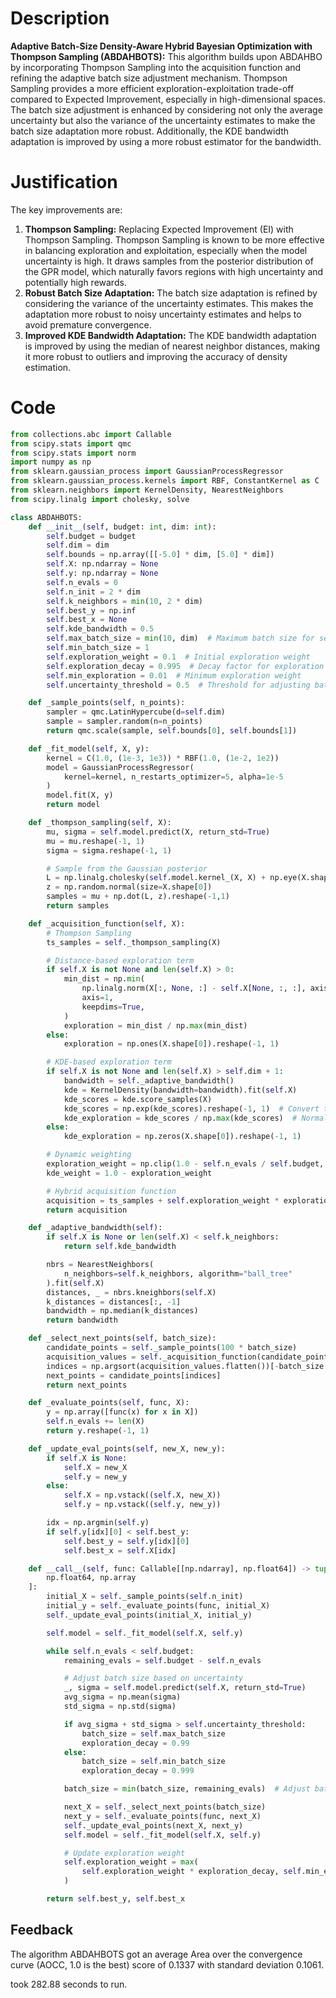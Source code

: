 # Description
**Adaptive Batch-Size Density-Aware Hybrid Bayesian Optimization with Thompson Sampling (ABDAHBOTS):** This algorithm builds upon ABDAHBO by incorporating Thompson Sampling into the acquisition function and refining the adaptive batch size adjustment mechanism. Thompson Sampling provides a more efficient exploration-exploitation trade-off compared to Expected Improvement, especially in high-dimensional spaces. The batch size adjustment is enhanced by considering not only the average uncertainty but also the variance of the uncertainty estimates to make the batch size adaptation more robust. Additionally, the KDE bandwidth adaptation is improved by using a more robust estimator for the bandwidth.

# Justification
The key improvements are:

1.  **Thompson Sampling:** Replacing Expected Improvement (EI) with Thompson Sampling. Thompson Sampling is known to be more effective in balancing exploration and exploitation, especially when the model uncertainty is high. It draws samples from the posterior distribution of the GPR model, which naturally favors regions with high uncertainty and potentially high rewards.
2.  **Robust Batch Size Adaptation:** The batch size adaptation is refined by considering the variance of the uncertainty estimates. This makes the adaptation more robust to noisy uncertainty estimates and helps to avoid premature convergence.
3.  **Improved KDE Bandwidth Adaptation:** The KDE bandwidth adaptation is improved by using the median of nearest neighbor distances, making it more robust to outliers and improving the accuracy of density estimation.

# Code
```python
from collections.abc import Callable
from scipy.stats import qmc
from scipy.stats import norm
import numpy as np
from sklearn.gaussian_process import GaussianProcessRegressor
from sklearn.gaussian_process.kernels import RBF, ConstantKernel as C
from sklearn.neighbors import KernelDensity, NearestNeighbors
from scipy.linalg import cholesky, solve

class ABDAHBOTS:
    def __init__(self, budget: int, dim: int):
        self.budget = budget
        self.dim = dim
        self.bounds = np.array([[-5.0] * dim, [5.0] * dim])
        self.X: np.ndarray = None
        self.y: np.ndarray = None
        self.n_evals = 0
        self.n_init = 2 * dim
        self.k_neighbors = min(10, 2 * dim)
        self.best_y = np.inf
        self.best_x = None
        self.kde_bandwidth = 0.5
        self.max_batch_size = min(10, dim)  # Maximum batch size for selecting points
        self.min_batch_size = 1
        self.exploration_weight = 0.1  # Initial exploration weight
        self.exploration_decay = 0.995  # Decay factor for exploration weight
        self.min_exploration = 0.01  # Minimum exploration weight
        self.uncertainty_threshold = 0.5  # Threshold for adjusting batch size

    def _sample_points(self, n_points):
        sampler = qmc.LatinHypercube(d=self.dim)
        sample = sampler.random(n=n_points)
        return qmc.scale(sample, self.bounds[0], self.bounds[1])

    def _fit_model(self, X, y):
        kernel = C(1.0, (1e-3, 1e3)) * RBF(1.0, (1e-2, 1e2))
        model = GaussianProcessRegressor(
            kernel=kernel, n_restarts_optimizer=5, alpha=1e-5
        )
        model.fit(X, y)
        return model

    def _thompson_sampling(self, X):
        mu, sigma = self.model.predict(X, return_std=True)
        mu = mu.reshape(-1, 1)
        sigma = sigma.reshape(-1, 1)

        # Sample from the Gaussian posterior
        L = np.linalg.cholesky(self.model.kernel_(X, X) + np.eye(X.shape[0])*1e-6)
        z = np.random.normal(size=X.shape[0])
        samples = mu + np.dot(L, z).reshape(-1,1)
        return samples

    def _acquisition_function(self, X):
        # Thompson Sampling
        ts_samples = self._thompson_sampling(X)

        # Distance-based exploration term
        if self.X is not None and len(self.X) > 0:
            min_dist = np.min(
                np.linalg.norm(X[:, None, :] - self.X[None, :, :], axis=2),
                axis=1,
                keepdims=True,
            )
            exploration = min_dist / np.max(min_dist)
        else:
            exploration = np.ones(X.shape[0]).reshape(-1, 1)

        # KDE-based exploration term
        if self.X is not None and len(self.X) > self.dim + 1:
            bandwidth = self._adaptive_bandwidth()
            kde = KernelDensity(bandwidth=bandwidth).fit(self.X)
            kde_scores = kde.score_samples(X)
            kde_scores = np.exp(kde_scores).reshape(-1, 1)  # Convert to density
            kde_exploration = kde_scores / np.max(kde_scores)  # Normalize
        else:
            kde_exploration = np.zeros(X.shape[0]).reshape(-1, 1)

        # Dynamic weighting
        exploration_weight = np.clip(1.0 - self.n_evals / self.budget, 0.1, 1.0)
        kde_weight = 1.0 - exploration_weight

        # Hybrid acquisition function
        acquisition = ts_samples + self.exploration_weight * exploration + kde_weight * kde_exploration
        return acquisition

    def _adaptive_bandwidth(self):
        if self.X is None or len(self.X) < self.k_neighbors:
            return self.kde_bandwidth

        nbrs = NearestNeighbors(
            n_neighbors=self.k_neighbors, algorithm="ball_tree"
        ).fit(self.X)
        distances, _ = nbrs.kneighbors(self.X)
        k_distances = distances[:, -1]
        bandwidth = np.median(k_distances)
        return bandwidth

    def _select_next_points(self, batch_size):
        candidate_points = self._sample_points(100 * batch_size)
        acquisition_values = self._acquisition_function(candidate_points)
        indices = np.argsort(acquisition_values.flatten())[-batch_size:]
        next_points = candidate_points[indices]
        return next_points

    def _evaluate_points(self, func, X):
        y = np.array([func(x) for x in X])
        self.n_evals += len(X)
        return y.reshape(-1, 1)

    def _update_eval_points(self, new_X, new_y):
        if self.X is None:
            self.X = new_X
            self.y = new_y
        else:
            self.X = np.vstack((self.X, new_X))
            self.y = np.vstack((self.y, new_y))

        idx = np.argmin(self.y)
        if self.y[idx][0] < self.best_y:
            self.best_y = self.y[idx][0]
            self.best_x = self.X[idx]

    def __call__(self, func: Callable[[np.ndarray], np.float64]) -> tuple[
        np.float64, np.array
    ]:
        initial_X = self._sample_points(self.n_init)
        initial_y = self._evaluate_points(func, initial_X)
        self._update_eval_points(initial_X, initial_y)

        self.model = self._fit_model(self.X, self.y)

        while self.n_evals < self.budget:
            remaining_evals = self.budget - self.n_evals

            # Adjust batch size based on uncertainty
            _, sigma = self.model.predict(self.X, return_std=True)
            avg_sigma = np.mean(sigma)
            std_sigma = np.std(sigma)

            if avg_sigma + std_sigma > self.uncertainty_threshold:
                batch_size = self.max_batch_size
                exploration_decay = 0.99
            else:
                batch_size = self.min_batch_size
                exploration_decay = 0.999

            batch_size = min(batch_size, remaining_evals)  # Adjust batch size to budget

            next_X = self._select_next_points(batch_size)
            next_y = self._evaluate_points(func, next_X)
            self._update_eval_points(next_X, next_y)
            self.model = self._fit_model(self.X, self.y)

            # Update exploration weight
            self.exploration_weight = max(
                self.exploration_weight * exploration_decay, self.min_exploration
            )

        return self.best_y, self.best_x
```
## Feedback
 The algorithm ABDAHBOTS got an average Area over the convergence curve (AOCC, 1.0 is the best) score of 0.1337 with standard deviation 0.1061.

took 282.88 seconds to run.